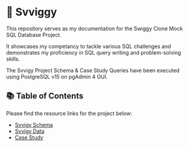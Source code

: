 # 🥡 Svviggy
This repository serves as my documentation for the Swiggy Clone Mock SQL Database Project.

It showcases my competancy to tackle various SQL challenges and demonstrates my proficiency in SQL query writing and problem-solving skills.

The Svvigy Project Schema & Case Study Queries have been executed using PostgreSQL v15 on pgAdmin 4 GUI.

## 📚 Table of Contents
Please find the resource links for the project below:
- [Svvigy Schema](https://github.com/5ifar/Svviggy/tree/main/Svviggy%20Schema)
- [Svvigy Data](https://github.com/5ifar/Svviggy/tree/main/Svviggy%20Data)
- [Case Study](https://github.com/5ifar/Svviggy/tree/main/Case%20Study%20Analysis%20using%20SQL%20Queries)
